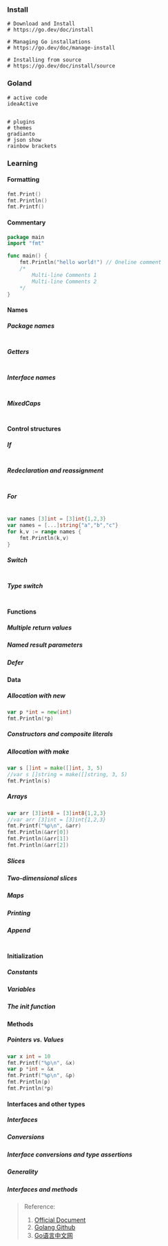 ### Install
```shell
# Download and Install
# https://go.dev/doc/install

# Managing Go installations
# https://go.dev/doc/manage-install

# Installing from source
# https://go.dev/doc/install/source
```


### Goland
```shell
# active code
ideaActive


# plugins
# themes
gradianto
# json show
rainbow brackets

```


### Learning
#### Formatting
```go
fmt.Print()
fmt.Println()
fmt.Printf()

```

#### Commentary
```go
package main
import "fmt"

func main() {
    fmt.Println("hello world!") // Oneline comment
    /*
        Multi-line Comments 1
        Multi-line Comments 2
    */
}
```

#### Names
##### Package names
```go

```

##### Getters
```go

```

##### Interface names
```go

```

##### MixedCaps
```go

```

#### Control structures
##### If
```go

```

##### Redeclaration and reassignment
```go

```

##### For
```go

var names [3]int = [3]int{1,2,3}
var names = [...]string{"a","b","c"}
for k,v := range names {
    fmt.Println(k,v)
}
```

##### Switch
```go

```

##### Type switch
```go

```

#### Functions
##### Multiple return values
##### Named result parameters
##### Defer

#### Data
##### Allocation with new
```go
var p *int = new(int)
fmt.Println(*p)
```

##### Constructors and composite literals

##### Allocation with make
```go
var s []int = make([]int, 3, 5)
//var s []string = make([]string, 3, 5)
fmt.Println(s)
```


##### Arrays
```go
var arr [3]int8 = [3]int8{1,2,3}
//var arr [3]int = [3]int{1,2,3}
fmt.Printf("%p\n", &arr)
fmt.Println(&arr[0])
fmt.Println(&arr[1])
fmt.Println(&arr[2])
```

##### Slices
##### Two-dimensional slices

##### Maps

##### Printing

##### Append
```go

```

#### Initialization
##### Constants
##### Variables
##### The init function

#### Methods
##### Pointers vs. Values
```go
var x int = 10
fmt.Printf("%p\n", &x)
var p *int = &x
fmt.Printf("%p\n", &p)
fmt.Println(p)
fmt.Println(*p)
```

#### Interfaces and other types
##### Interfaces
##### Conversions
##### Interface conversions and type assertions
##### Generality
##### Interfaces and methods


>Reference:
>1. [Official Document](https://go.dev)
>2. [Golang Github](https://github.com/golang/go)
>3. [Go语言中文网](https://studygolang.com/dl)
